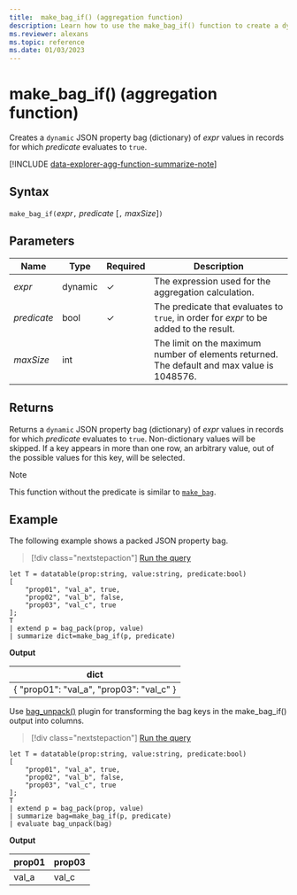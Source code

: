 ```yaml
---
title:  make_bag_if() (aggregation function)
description: Learn how to use the make_bag_if() function to create a dynamic JSON property bag of expression values where the predicate evaluates to true.
ms.reviewer: alexans
ms.topic: reference
ms.date: 01/03/2023
---
```

# make_bag_if() (aggregation function)

Creates a `dynamic` JSON property bag (dictionary) of *expr* values in records for which *predicate* evaluates to `true`.

[!INCLUDE [data-explorer-agg-function-summarize-note](../../includes/data-explorer-agg-function-summarize-note.md)]

## Syntax

`make_bag_if(`*expr*`,` *predicate* [`,` *maxSize*]`)`

## Parameters

| Name | Type | Required | Description |
|--|--|--|--|
| *expr* | dynamic | &check; | The expression used for the aggregation calculation. |
| *predicate* | bool | &check; | The predicate that evaluates to `true`, in order for *expr* to be added to the result. |
| *maxSize* | int |  | The limit on the maximum number of elements returned. The default and max value is 1048576. |

## Returns

Returns a `dynamic` JSON property bag (dictionary) of *expr* values in records for which *predicate* evaluates to `true`. Non-dictionary values will be skipped.
If a key appears in more than one row, an arbitrary value, out of the possible values for this key, will be selected.

> [!NOTE]
> This function without the predicate is similar to [`make_bag`](./make-bag-aggfunction.md).

## Example

The following example shows a packed JSON property bag.

> [!div class="nextstepaction"]
> <a href="https://dataexplorer.azure.com/clusters/help/databases/Samples?query=H4sIAAAAAAAAA1WOywqDQAxF9/MVwZXCLPrYWfwLd0Uko1EGRx1mYimlH99YtNhkc8O5geOIoYQCWmRZ4yj1YfZ55GCnXsMD3UK/ywdqbYNMuZlnl6m7Aplk/TidEw2J1GuUwGEhfYCXHRoJHbr4R687bbZXVd1Uqd5AT6apBS9+BvvaYzN89TavTCpxGUcM9kUgZlyMOFC9dm2X+oNw9gEXEDu16AAAAA==" target="_blank">Run the query</a>

```kusto
let T = datatable(prop:string, value:string, predicate:bool)
[
    "prop01", "val_a", true,
    "prop02", "val_b", false,
    "prop03", "val_c", true
];
T
| extend p = bag_pack(prop, value)
| summarize dict=make_bag_if(p, predicate)
```

**Output**

|dict|
|----|
|{ "prop01": "val_a", "prop03": "val_c" } |

Use [bag_unpack()](bag-unpackplugin.md) plugin for transforming the bag keys in the make_bag_if() output into columns.

> [!div class="nextstepaction"]
> <a href="https://dataexplorer.azure.com/clusters/help/databases/Samples?query=H4sIAAAAAAAAA1WOzQqDMBCE73mKxZNCDv25WXwLb6XIxqwSjBpiUkrpw3cjWuzuZZb5ZhlLAWqoQGPgVZZy52dXLsGbqZfwRBvpdzlP2rQYqFTzbAtxF8CTpcTpnEnIGG+QRfCR5MG87KZi0aFd/tzr7rZbVDxuohYfoFegSYPjfgr7xmE7rPW2XgUjSxxH9OZNiahGHKhJqOlyd+ibSEoZ1uurOK3PWBZfye97QAIBAAA=" target="_blank">Run the query</a>

```kusto
let T = datatable(prop:string, value:string, predicate:bool)
[
    "prop01", "val_a", true,
    "prop02", "val_b", false,
    "prop03", "val_c", true
];
T
| extend p = bag_pack(prop, value)
| summarize bag=make_bag_if(p, predicate)
| evaluate bag_unpack(bag)
```

**Output**

|prop01|prop03|
|---|---|
|val_a|val_c|
